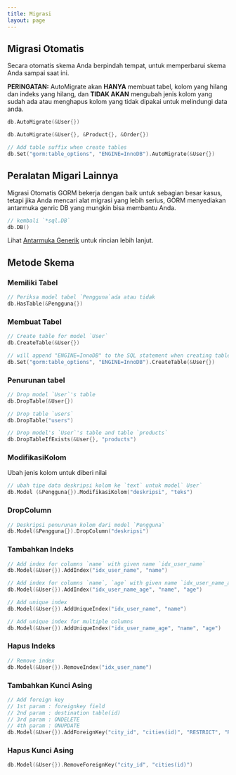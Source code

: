 ```yaml
---
title: Migrasi
layout: page
---
```

## Migrasi Otomatis

Secara otomatis skema Anda berpindah tempat, untuk memperbarui skema Anda sampai saat ini.

**PERINGATAN:** AutoMigrate akan **HANYA** membuat tabel, kolom yang hilang dan indeks yang hilang, dan **TIDAK AKAN** mengubah jenis kolom yang sudah ada atau menghapus kolom yang tidak dipakai untuk melindungi data anda.

```go
db.AutoMigrate(&User{})

db.AutoMigrate(&User{}, &Product{}, &Order{})

// Add table suffix when create tables
db.Set("gorm:table_options", "ENGINE=InnoDB").AutoMigrate(&User{})
```

## Peralatan Migari Lainnya

Migrasi Otomatis GORM bekerja dengan baik untuk sebagian besar kasus, tetapi jika Anda mencari alat migrasi yang lebih serius, GORM menyediakan antarmuka genric DB yang mungkin bisa membantu Anda.

```go
// kembali `*sql.DB`
db.DB()
```

Lihat [ Antarmuka Generik](/docs/generic_interface.html) untuk rincian lebih lanjut.

## Metode Skema

### Memiliki Tabel

```go
// Periksa model tabel `Pengguna`ada atau tidak
db.HasTable(&Pengguna{})
```

### Membuat Tabel

```go
// Create table for model `User`
db.CreateTable(&User{})

// will append "ENGINE=InnoDB" to the SQL statement when creating table `users`
db.Set("gorm:table_options", "ENGINE=InnoDB").CreateTable(&User{})
```

### Penurunan tabel

```go
// Drop model `User`'s table
db.DropTable(&User{})

// Drop table `users`
db.DropTable("users")

// Drop model's `User`'s table and table `products`
db.DropTableIfExists(&User{}, "products")
```

### ModifikasiKolom

Ubah jenis kolom untuk diberi nilai

```go
// ubah tipe data deskripsi kolom ke `text` untuk model` User`
db.Model (&Pengguna{}).ModifikasiKolom("deskripsi", "teks")
```

### DropColumn

```go
// Deskripsi penurunan kolom dari model `Pengguna`
db.Model(&Pengguna{}).DropColumn("deskripsi")
```

### Tambahkan Indeks

```go
// Add index for columns `name` with given name `idx_user_name`
db.Model(&User{}).AddIndex("idx_user_name", "name")

// Add index for columns `name`, `age` with given name `idx_user_name_age`
db.Model(&User{}).AddIndex("idx_user_name_age", "name", "age")

// Add unique index
db.Model(&User{}).AddUniqueIndex("idx_user_name", "name")

// Add unique index for multiple columns
db.Model(&User{}).AddUniqueIndex("idx_user_name_age", "name", "age")
```

### Hapus Indeks

```go
// Remove index
db.Model(&User{}).RemoveIndex("idx_user_name")
```

### Tambahkan Kunci Asing

```go
// Add foreign key
// 1st param : foreignkey field
// 2nd param : destination table(id)
// 3rd param : ONDELETE
// 4th param : ONUPDATE
db.Model(&User{}).AddForeignKey("city_id", "cities(id)", "RESTRICT", "RESTRICT")
```

### Hapus Kunci Asing

```go
db.Model(&User{}).RemoveForeignKey("city_id", "cities(id)")
```
